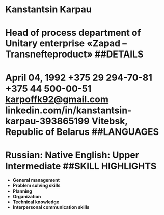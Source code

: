 # Kanstantsin Karpau
**Head of process department**
**of Unitary enterprise**
**«Zapad –Transnefteproduct»**
##DETAILS
====
**April 04, 1992**
**+375 29 294-70-81**
**+375 44 500-00-51**
**karpoffk92@gmail.com**
**linkedin.com/in/kanstantsin-karpau-393865199**
**Vitebsk, Republic of Belarus**
##LANGUAGES
====
**Russian: Native**
**English: Upper Intermediate**
##SKILL HIGHLIGHTS
====
-	**General management**
-	**Problem solving skills**
-	**Planning**
-	**Organization**
-	**Technical knowledge**
-	**Interpersonal communication skills**
